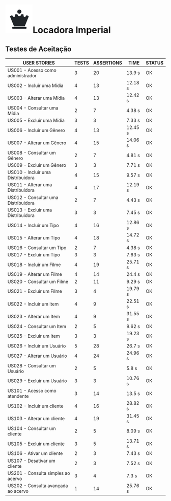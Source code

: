 # ![logo](./logo.png)Locadora Imperial

## Testes de Aceitação

| USER STORIES                        | TESTS | ASSERTIONS | TIME    | STATUS |
| ----------------------------------- | ----- | ---------- | ------- | ------ |
| US001 - Acesso como administrador   | 3     | 20         | 13.9 s  | OK     |
| US002 - Incluir uma Mídia           | 4     | 13         | 12.18 s | OK     |
| US003 - Alterar uma Mídia           | 4     | 13         | 12.42 s | OK     |
| US004 - Consultar uma Mídia         | 2     | 7          | 4.38 s  | OK     |
| US005 - Excluir uma Mídia           | 3     | 3          | 7.33 s  | OK     |
| US006 - Incluir um Gênero           | 4     | 13         | 12.45 s | OK     |
| US007 - Alterar um Gênero           | 4     | 15         | 14.06 s | OK     |
| US008 - Consultar um Gênero         | 2     | 7          | 4.81 s  | OK     |
| US009 - Excluir um Gênero           | 3     | 3          | 7.71 s  | OK     |
| US010 - Incluir uma Distribuidora   | 4     | 15         | 9.57 s  | OK     |
| US011 - Alterar uma Distribuidora   | 4     | 17         | 12.19 s | OK     |
| US012 - Consultar uma Distribuidora | 2     | 7          | 4.43 s  | OK     |
| US013 - Excluir uma Distribuidora   | 3     | 3          | 7.45 s  | OK     |
| US014 - Incluir um Tipo             | 4     | 16         | 12.86 s | OK     |
| US015 - Alterar um Tipo             | 4     | 18         | 14.72 s | OK     |
| US016 - Consultar um Tipo           | 2     | 7          | 4.38 s  | OK     |
| US017 - Excluir um Tipo             | 3     | 3          | 7.63 s  | OK     |
| US018 - Incluir um Filme            | 4     | 19         | 25.71 s | OK     |
| US019 - Alterar um Filme            | 4     | 14         | 24.4 s  | OK     |
| US020 - Consultar um Filme          | 2     | 11         | 9.29 s  | OK     |
| US021 - Excluir um Filme            | 3     | 4          | 19.79 s | OK     |
| US022 - Incluir um Item             | 4     | 9          | 22.51 s | OK     |
| US023 - Alterar um Item             | 4     | 9          | 31.55 s | OK     |
| US024 - Consultar um Item           | 2     | 5          | 9.62 s  | OK     |
| US025 - Excluir um Item             | 3     | 3          | 19.23 s | OK     |
| US026 - Incluir um Usuário          | 5     | 28         | 26.7 s  | OK     |
| US027 - Alterar um Usuário          | 4     | 24         | 24.96 s | OK     |
| US028 - Consultar um Usuário        | 2     | 5          | 5.8 s   | OK     |
| US029 - Excluir um Usuário          | 3     | 3          | 10.76 s | OK     |
| US101 - Acesso como atendente       | 3     | 14         | 13.5 s  | OK     |
| US102 - Incluir um cliente          | 4     | 16         | 28.82 s | OK     |
| US103 - Alterar um cliente          | 4     | 19         | 31.45 s | OK     |
| US104 - Consultar um cliente        | 2     | 5          | 8.09 s  | OK     |
| US105 - Excluir um cliente          | 3     | 5          | 13.71 s | OK     |
| US106 - Ativar um cliente           | 2     | 3          | 7.43 s  | OK     |
| US107 - Desativar um cliente        | 2     | 3          | 7.52 s  | OK     |
| US201 - Consulta simples ao acervo  | 3     | 4          | 7.3 s   | OK     |
| US202 - Consulta avançada ao acervo | 1     | 14         | 25.76 s | OK     |

